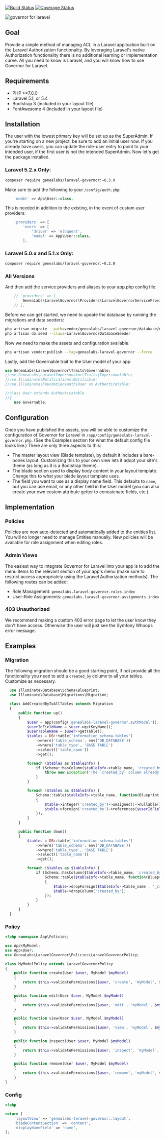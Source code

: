 [![Build Status](https://travis-ci.org/GeneaLabs/laravel-governor-tests.svg?branch=master)](https://travis-ci.org/GeneaLabs/laravel-governor-tests)
 [![Coverage Status](https://coveralls.io/repos/GeneaLabs/laravel-governor-tests/badge.svg?branch=master&service=github)](https://coveralls.io/github/GeneaLabs/laravel-governor-tests?branch=master)

![governor for laravel](https://cloud.githubusercontent.com/assets/1791050/9620997/05b36650-50d6-11e5-864b-f15bd9622d08.jpg)

## Goal
Provide a simple method of managing ACL in a Laravel application built on the Laravel Authorization functionality.
By leveraging Laravel's native Authorization functionality there is no additional learning or implementation curve. All
you need to know is Laravel, and you will know how to use Governor for Laravel.

## Requirements
- PHP >=7.0.0
- Laravel 5.1, or 5.4
- Bootstrap 3 (included in your layout file)
- FontAwesome 4 (included in your layout file)

## Installation
The user with the lowest primary key will be set up as the SuperAdmin. If you're starting on a new project, be sure to
 add an initial user now. If you already have users, you can update the role-user entry to point to your intended user,
 if the first user is not the intended SuperAdmin. Now let's get the package installed.

### Laravel 5.2.x Only:
```sh
composer require genealabs/laravel-governor:~0.3.0
```

Make sure to add the following to your `/config/auth.php`:
```php
    'model' => App\User::class,
```

This is needed in addition to the existing, in the event of custom user providers:
```php
    'providers' => [
        'users' => [
            'driver' => 'eloquent',
            'model' => App\User::class,
        ],
```

### Laravel 5.0.x and 5.1.x Only:
```sh
composer require genealabs/laravel-governor:~0.2.0
```

### All Versions
And then add the service providers and aliases to your app.php config file:
```php
	// 'providers' => [
		GeneaLabs\LaravelGovernor\Providers\LaravelGovernorServiceProvider::class,
    // ],
```

Before we can get started, we need to update the database by running the migrations and data seeders:
```sh
php artisan migrate --path=vendor/genealabs/laravel-governor/database/migrations
php artisan db:seed --class=LaravelGovernorDatabaseSeeder
```

Now we need to make the assets and configuration available:
```sh
php artisan vendor:publish --tag=genealabs-laravel-governor --force
```

Lastly, add the Governable trait to the User model of your app:
```php
use GeneaLabs\LaravelGovernor\Traits\Governable;
//use GeneaLabs\LaravelImpersonator\Traits\Impersonatable;
//use Illuminate\Notifications\Notifiable;
//use Illuminate\Foundation\Auth\User as Authenticatable;

//class User extends Authenticatable
//{
    use Governable;
```

## Configuration
Once you have published the assets, you will be able to customize the configuration of Governor for Laravel in
`/app/config/genealabs-laravel-governor.php`. (See the Examples section for what the default config file looks like.)
There are only three aspects to this:
- The master layout view (Blade template), by default it includes a bare-bones layout. Customizing this to your own view
  lets it adopt your site's theme (as long as it is a Bootstrap theme).
- The blade section used to display body content in your layout template. Change this to what your blade layout template
  uses.
- The field you want to use as a display name field. This defaults to `name`, but you can use email, or any other field
  in the User model (you can also create your own custom attribute getter to concatenate fields, etc.).

## Implementation
### Policies
Policies are now auto-detected and automatically added to the entities list. You
 will no longer need to manage Entities manually. New policies will be available
 for role assignment when editing roles.

### Admin Views
The easiest way to integrate Governor for Laravel into your app is to add the menu items to the relevant section of your
 app's menu (make sure to restrict access appropriately using the Laravel Authorization methods). The following routes
 can be added:
- Role Management: `genealabs.laravel-governor.roles.index`
- User-Role Assignments: `genealabs.laravel-governor.assignments.index`

### 403 Unauthorized
We recommend making a custom 403 error page to let the user know they don't have access. Otherwise the user will just
see the Symfony Whoops error message.

## Examples
### Migration
The following migration should be a good starting point, if not provide all the functionality you need to add a
`created_by` column to all your tables. Customize as necessary.
```php
  use Illuminate\Database\Schema\Blueprint;
  use Illuminate\Database\Migrations\Migration;

  class AddCreatedByToAllTables extends Migration
  {
      public function up()
      {
          $user = app(config('genealabs-laravel-governor.authModel'));
          $userIdFieldName = $user->getKeyName();
          $userTableName = $user->getTable();
          $tables = DB::table('information_schema.tables')
              ->where('table_schema', env('DB_DATABASE'))
              ->where('table_type', 'BASE TABLE')
              ->select(['table_name'])
              ->get();

          foreach ($tables as $tableInfo) {
              if (Schema::hasColumn($tableInfo->table_name, 'created_by')) {
                  throw new Exception('The `created_by` column already exists in one of your tables. Please fix the conflict and try again. This migration has not been run.');
              }
          }

          foreach ($tables as $tableInfo) {
              Schema::table($tableInfo->table_name, function(Blueprint $table) use ($userIdFieldName, $userTableName)
              {
                  $table->integer('created_by')->unsigned()->nullable();
                  $table->foreign('created_by')->references($userIdFieldName)->on($userTableName)->onDelete('cascade');
              });
          }
      }

      public function down()
      {
          $tables = DB::table('information_schema.tables')
              ->where('table_schema', env('DB_DATABASE'))
              ->where('table_type', 'BASE TABLE')
              ->select(['table_name'])
              ->get();

          foreach ($tables as $tableInfo) {
              if (Schema::hasColumn($tableInfo->table_name, 'created_by')) {
                  Schema::table($tableInfo->table_name, function(Blueprint $table) use ($tableInfo)
                  {
                      $table->dropForeign($tableInfo->table_name . '_created_by_foreign');
                      $table->dropColumn('created_by');
                  });
              }
          }
      }
  }
```

### Policy
```php
<?php namespace App\Policies;

use App\MyModel;
use App\User;
use GeneaLabs\LaravelGovernor\Policies\LaravelGovernorPolicy;

class MyModelPolicy extends LaravelGovernorPolicy
{
    public function create(User $user, MyModel $myModel)
    {
        return $this->validatePermissions($user, 'create', 'myModel', $myModel->created_by);
    }

    public function edit(User $user, MyModel $myModel)
    {
        return $this->validatePermissions($user, 'edit', 'myModel', $myModel->created_by);
    }

    public function view(User $user, MyModel $myModel)
    {
        return $this->validatePermissions($user, 'view', 'myModel', $myModel->created_by);
    }

    public function inspect(User $user, MyModel $myModel)
    {
        return $this->validatePermissions($user, 'inspect', 'myModel', $myModel->created_by);
    }

    public function remove(User $user, MyModel $myModel)
    {
        return $this->validatePermissions($user, 'remove', 'myModel', $myModel->created_by);
    }
}
```

### Config
```php
<?php

return [
    'layoutView' => 'genealabs-laravel-governor::layout',
    'bladeContentSection' => 'content',
    'displayNameField' => 'name',
];
```
